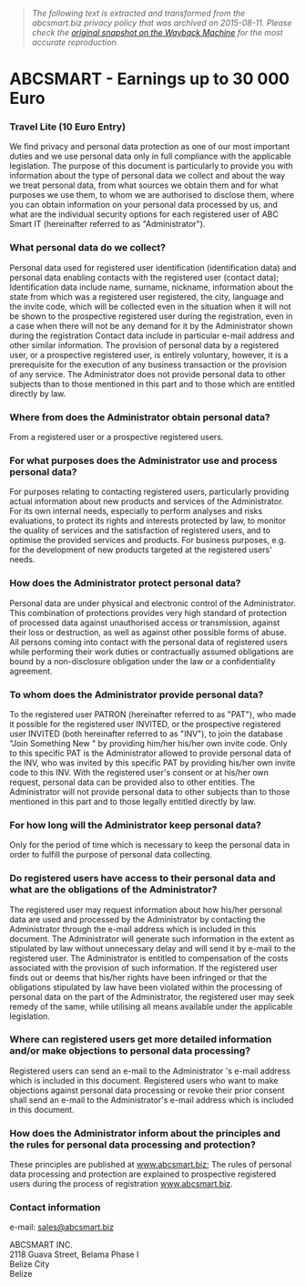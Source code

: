 > *The following text is extracted and transformed from the abcsmart.biz privacy policy that was archived on 2015-08-11. Please check the [original snapshot on the Wayback Machine](https://web.archive.org/web/20150811005128id_/http%3A//abcsmart.biz/en/privacy.php) for the most accurate reproduction.*

# ABCSMART - Earnings up to 30 000 Euro

### Travel Lite (10 Euro Entry)

[ ](http://perfectmoney.is/?ref=747939 "Make P2P and B2B payment with Perfect Money")

We find privacy and personal data protection as one of our most important duties and we use personal data only in full compliance with the applicable legislation. The purpose of this document is particularly to provide you with information about the type of personal data we collect and about the way we treat personal data, from what sources we obtain them and for what purposes we use them, to whom we are authorised to disclose them, where you can obtain information on your personal data processed by us, and what are the individual security options for each registered user of ABC Smart IT (hereinafter referred to as "Administrator"). 

### What personal data do we collect?

Personal data used for registered user identification (identification data) and personal data enabling contacts with the registered user (contact data); Identification data include name, surname, nickname, information about the state from which was a registered user registered, the city, language and the invite code, which will be collected even in the situation when it will not be shown to the prospective registered user during the registration, even in a case when there will not be any demand for it by the Administrator shown during the registration Contact data include in particular e-mail address and other similar information. The provision of personal data by a registered user, or a prospective registered user, is entirely voluntary, however, it is a prerequisite for the execution of any business transaction or the provision of any service. The Administrator does not provide personal data to other subjects than to those mentioned in this part and to those which are entitled directly by law. 

### Where from does the Administrator obtain personal data?

From a registered user or a prospective registered users. 

### For what purposes does the Administrator use and process personal data?

For purposes relating to contacting registered users, particularly providing actual information about new products and services of the Administrator. For its own internal needs, especially to perform analyses and risks evaluations, to protect its rights and interests protected by law, to monitor the quality of services and the satisfaction of registered users, and to optimise the provided services and products. For business purposes, e.g. for the development of new products targeted at the registered users' needs. 

### How does the Administrator protect personal data?

Personal data are under physical and electronic control of the Administrator. This combination of protections provides very high standard of protection of processed data against unauthorised access or transmission, against their loss or destruction, as well as against other possible forms of abuse. All persons coming into contact with the personal data of registered users while performing their work duties or contractually assumed obligations are bound by a non-disclosure obligation under the law or a confidentiality agreement. 

### To whom does the Administrator provide personal data?

To the registered user PATRON (hereinafter referred to as "PAT"), who made it possible for the registered user INVITED, or the prospective registered user INVITED (both hereinafter referred to as "INV"), to join the database "Join Something New " by providing him/her his/her own invite code. Only to this specific PAT is the Administrator allowed to provide personal data of the INV, who was invited by this specific PAT by providing his/her own invite code to this INV. With the registered user's consent or at his/her own request, personal data can be provided also to other entities. The Administrator will not provide personal data to other subjects than to those mentioned in this part and to those legally entitled directly by law. 

### For how long will the Administrator keep personal data?

Only for the period of time which is necessary to keep the personal data in order to fulfill the purpose of personal data collecting. 

### Do registered users have access to their personal data and what are the obligations of the Administrator?

The registered user may request information about how his/her personal data are used and processed by the Administrator by contacting the Administrator through the e-mail address which is included in this document. The Administrator will generate such information in the extent as stipulated by law without unnecessary delay and will send it by e-mail to the registered user. The Administrator is entitled to compensation of the costs associated with the provision of such information. If the registered user finds out or deems that his/her rights have been infringed or that the obligations stipulated by law have been violated within the processing of personal data on the part of the Administrator, the registered user may seek remedy of the same, while utilising all means available under the applicable legislation. 

### Where can registered users get more detailed information and/or make objections to personal data processing?

Registered users can send an e-mail to the Administrator 's e-mail address which is included in this document. Registered users who want to make objections against personal data processing or revoke their prior consent shall send an e-mail to the Administrator's e-mail address which is included in this document. 

###  How does the Administrator inform about the principles and the rules for personal data processing and protection? 

These principles are published at www.abcsmart.biz; The rules of personal data processing and protection are explained to prospective registered users during the process of registration www.abcsmart.biz. 

### Contact information

e-mail: sales@abcsmart.biz 

ABCSMART INC.  
2118 Guava Street, Belama Phase I  
Belize City  
Belize 
